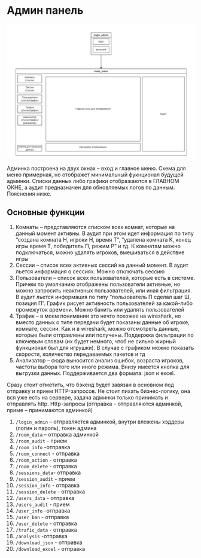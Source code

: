 # Админ панель

![img_1.png](images/admins.png)

Админка построена на двух окнах – вход и главное меню. Схема для меню примерная,
но отображет минимальный фукнционал будущей админки. Списки данных либо
графики отображаются в ГЛАВНОМ ОКНЕ, а аудит предназначен для обновляемых
логов по данным. Пояснения ниже.

## Основные функции
1) Комнаты – представляются списком всех комнат, которые на данный момент
активны. В аудит при этом идет информация по типу “создана комната Н, игроки Н,
время Т”, “удалена комната К, конец игры время Т, победитель П, режим Р” и тд. К
комнатам можно подключаться, можно удалять игроков, вмешиваться в действие игры
2) Сессии – список всех активных сессий на данный момент. В аудит льется
информация о сессиях. Можно отключать сессию
3) Пользователи – список всех пользователей, которые есть в системе. Причем по
умолчанию отображены пользователи активные, но можно запросить неактивных
пользователей, или иная фильтрация. В аудит льется информация по типу
“пользователь П сделал шаг Ш, позиция П”. График рисует активность пользователей
за какой-либо промежуток времени. Можно банить или удалять пользователей
4) Трафик – в моем понимании это нечто похожее на wireshark, но вместо данных
о типе передачи будет показаны данные об игроке, комнате, сессии. Как и в wireshark,
можно отсмотреть данные, которые были отправлены или получены. Поддержка фильтрации по ключевым словам (их будет немного, чтоб не сильно жирный
   функционал был для игрушки). В случае с графиком можно показать скорости,
   количество передаваемых пакетов и тд
5) Анализатор – сюда выносится анализ ошибок, возраста игроков, частоты
выбора того или иного режима.
Внизу имеется кнопка для выгрузки данных. Поддерживается два формата: json и
excel.


Сразу стоит отметить, что бэкенд будет завязан в основном под отправку и прием
HTTP-запросов. Не стоит пихать бизнес-логику, она вся уже есть на сервере, задача
админки только принимать и отправлять http.
Http-запросы (отправка – отправляются админкой, приме – принимаются админкой)
1) `/login_admin` – отправляется админкой, внутри вложены хэддеры (логин и
пароль), токен админа
2) `/room_data` – отправка админкой
3) `/room_audit` - прием
4) `/room_info` -отправка
5) `/room_connect` - отправка
6) `/room_action` - отправка
7) `/room_delete` - отправка
8) `/sessions_data`- отправка
9) `/session_audit` - прием
10) `/session_info` - отправка
11) `/session_delete` - отправка
12) `/users_data` - отправка
13) `/users_audit` - прием
14) `/user_info` -отправка
15) `/user_ban` - отправка
16) `/user_delete` - отправка
17) `/trafic_data` - отправка
18) `/analysis` -отправка
19) `/download_json` - отправка
20) `/download_excel` - отправка